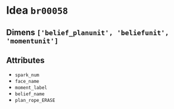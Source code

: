 # Idea `br00058`

## Dimens `['belief_planunit', 'beliefunit', 'momentunit']`

## Attributes
- `spark_num`
- `face_name`
- `moment_label`
- `belief_name`
- `plan_rope_ERASE`
